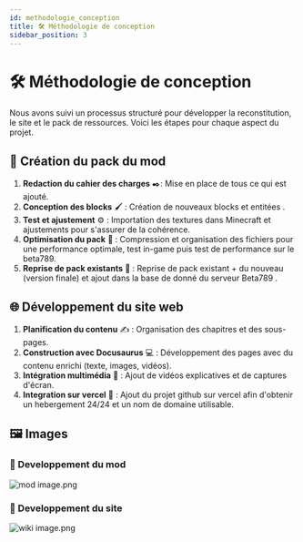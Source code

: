 ```yaml
---
id: methodologie_conception
title: 🛠 Méthodologie de conception
sidebar_position: 3
---
```


# 🛠 Méthodologie de conception

Nous avons suivi un processus structuré pour développer la reconstitution, le site et le pack de ressources. Voici les étapes pour chaque aspect du projet.
## 🎨 Création du pack du mod
1. **Redaction du cahier des charges** ✒️: Mise en place de tous ce qui est ajouté.
2. **Conception des blocks** 🖌️ : Création de nouveaux blocks et entitées .
3. **Test et ajustement** ⚙️ : Importation des textures dans Minecraft et ajustements pour s'assurer de la cohérence.
4. **Optimisation du pack** 🔧 : Compression et organisation des fichiers pour une performance optimale, test in-game puis test de performance sur le beta789.
5. **Reprise de pack existants** 💾 : Reprise de pack existant + du nouveau (version finale) et ajout dans la base de donné du serveur Beta789 .

## 🌐 Développement du site web
1. **Planification du contenu** ✍️ : Organisation des chapitres et des sous-pages.
2. **Construction avec Docusaurus** 💻 : Développement des pages avec du contenu enrichi (texte, images, vidéos).
3. **Intégration multimédia** 🎥 : Ajout de vidéos explicatives et de captures d'écran.
4. **Integration sur vercel** 🔑 : Ajout du projet github sur vercel afin d'obtenir un hebergement 24/24 et un nom de domaine utilisable.


## 🖼️ Images

### 🎫 Developpement du mod
![mod image.png](image%2Fmod%20image.png)

### 🛜 Developpement du site

![wiki image.png](image%2Fwiki%20image.png)


